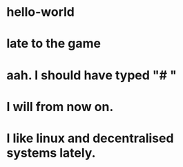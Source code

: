 # hello-world
# late to the game
# aah. I should have typed "# "
# I will from now on.
# I like linux and decentralised systems lately.
